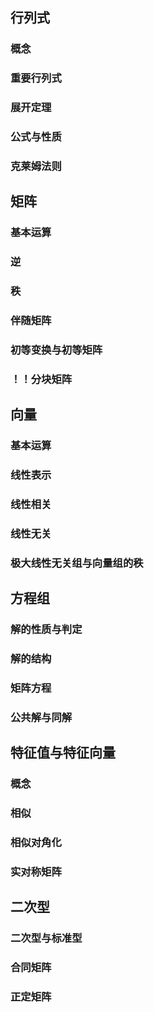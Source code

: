 ## 行列式
### 概念


### 重要行列式



### 展开定理
### 公式与性质
### 克莱姆法则

## 矩阵
### 基本运算
### 逆
### 秩
### 伴随矩阵
### 初等变换与初等矩阵
### ！！分块矩阵

## 向量
### 基本运算
### 线性表示
### 线性相关
### 线性无关
### 极大线性无关组与向量组的秩

## 方程组
### 解的性质与判定
### 解的结构
### 矩阵方程
### 公共解与同解

## 特征值与特征向量
### 概念
### 相似
### 相似对角化
### 实对称矩阵


## 二次型
### 二次型与标准型
### 合同矩阵
### 正定矩阵